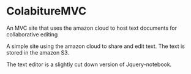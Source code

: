 # ColabitureMVC
An MVC site that uses the amazon cloud to host text documents for collaborative editing

A simple site using the amazon cloud to share and edit text.
The text is stored in the amazon S3.

The text editor is a slightly cut down version of Jquery-notebook.

